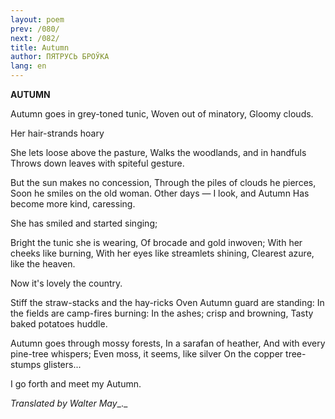 ```yaml
---
layout: poem
prev: /080/
next: /082/
title: Autumn
author: ПЯТРУСЬ БРОЎКА
lang: en
---
```



 
**AUTUMN**

Autumn goes in grey-toned tunic, Woven out of minatory, Gloomy clouds.

Her hair-strands hoary

She lets loose above the pasture, Walks the woodlands, and in handfuls Throws down leaves with spiteful gesture.

But  the sun makes no concession, Through the piles of clouds he pierces, Soon he smiles on the old woman. Other days — I look, and Autumn Has become more kind, caressing.

She has smiled and started singing;

Bright the tunic she is wearing, Of brocade and gold inwoven; With her cheeks like burning, With her eyes like streamlets shining, Clearest azure, like the heaven.

Now it's lovely the country.

Stiff the straw-stacks and the hay-ricks Oven Autumn guard are standing: In the fields are camp-fires burning: In the ashes; crisp and browning, Tasty baked potatoes huddle.

Autumn goes through mossy forests, In a sarafan of heather, And with every pine-tree whispers; Even moss, it seems, like silver On the copper tree-stumps glisters...

I go forth and meet my Autumn.

_Translated by Walter May__._
